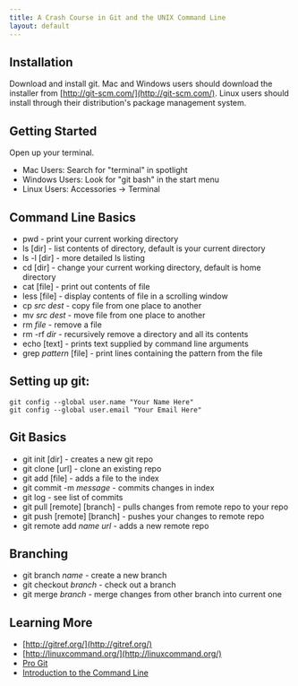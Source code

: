```yaml
---
title: A Crash Course in Git and the UNIX Command Line
layout: default
---
```


## Installation

Download and install git. Mac and Windows users should download the 
installer from [http://git-scm.com/](http://git-scm.com/). Linux users should 
install through their distribution's package management system.

## Getting Started

Open up your terminal. 

 * Mac Users: Search for "terminal" in spotlight
 * Windows Users: Look for "git bash" in the start menu
 * Linux Users: Accessories -> Terminal

## Command Line Basics

 * pwd - print your current working directory
 * ls \[dir\] - list contents of directory, default is your current directory
 * ls -l \[dir\] - more detailed ls listing
 * cd \[dir\] - change your current working directory, default is home directory
 * cat \[file\] - print out contents of file
 * less \[file\] - display contents of file in a scrolling window
 * cp *src* *dest* - copy file from one place to another
 * mv *src* *dest* - move file from one place to another 
 * rm *file* - remove a file
 * rm -rf *dir* - recursively remove a directory and all its contents
 * echo \[text\] - prints text supplied by command line arguments
 * grep *pattern* \[file\] - print lines containing the pattern from the file

## Setting up git:
    
    git config --global user.name "Your Name Here"
    git config --global user.email "Your Email Here"

## Git Basics

 * git init \[dir\] - creates a new git repo
 * git clone \[url\] - clone an existing repo
 * git add \[file\] - adds a file to the index
 * git commit -m *message* - commits changes in index 
 * git log - see list of commits
 * git pull \[remote\] \[branch\] - pulls changes from remote repo to your repo
 * git push \[remote\] \[branch\] - pushes your changes to remote repo
 * git remote add *name* *url* - adds a new remote repo

## Branching

 * git branch *name* - create a new branch
 * git checkout *branch* - check out a branch
 * git merge *branch* - merge changes from other branch into current one

## Learning More
 
 * [http://gitref.org/](http://gitref.org/)
 * [http://linuxcommand.org/](http://linuxcommand.org/)
 * [Pro Git](http://git-scm.com/book)
 * [Introduction to the Command Line](http://en.flossmanuals.net/command-line/index/)
